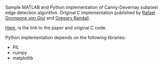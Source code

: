 
Sample MATLAB and Python implementation of Canny-Devernay subpixel edge detection algorithm. Original C implementation published by <a href="https://scholar.google.fr/citations?user=GLovf4UAAAAJ&hl=en" target="_blank">Rafael Grompone von Gioi</a> and <a href="https://scholar.google.com.uy/citations?user=GbQ02t0AAAAJ&hl=es" target="_blank">Gregory Randall</a>. 

<a href="https://www.ipol.im/pub/art/2017/216/" target="_blank">Here</a>, is the link to the paper and original C code. 


Python implementation depends on the following libraries:

- PIL
- numpy
- matplotlib

